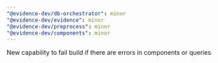 ```yaml
---
"@evidence-dev/db-orchestrator": minor
"@evidence-dev/evidence": minor
"@evidence-dev/preprocess": minor
"@evidence-dev/components": minor
---
```


New capability to fail build if there are errors in components or queries

